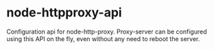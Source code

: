 node-httpproxy-api
==================

Configuration api for node-http-proxy. Proxy-server can be configured using this API on the fly, even without any need to reboot the server.
